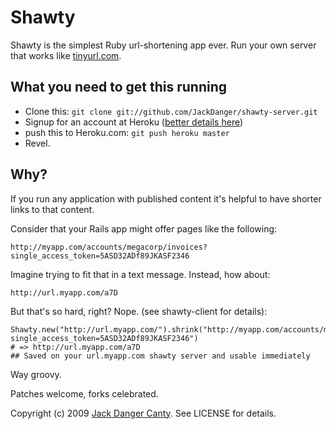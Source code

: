 # Shawty


Shawty is the simplest Ruby url-shortening app ever. Run your own server that works like [tinyurl.com](tinyurl.com).


## What you need to get this running

* Clone this: `git clone git://github.com/JackDanger/shawty-server.git`
* Signup for an account at Heroku ([better details here](http://github.com/sinatra/heroku-sinatra-app))
* push this to Heroku.com: `git push heroku master`
* Revel.


## Why?

If you run any application with published content it's helpful to have shorter links to that content.

Consider that your Rails app might offer pages like the following:

    http://myapp.com/accounts/megacorp/invoices?single_access_token=5ASD32ADf89JKASF2346

Imagine trying to fit that in a text message. Instead, how about:

    http://url.myapp.com/a7D

But that's so hard, right? Nope. (see shawty-client for details):

    Shawty.new("http://url.myapp.com/").shrink("http://myapp.com/accounts/megacorp/invoices?single_access_token=5ASD32ADf89JKASF2346")
    # => http://url.myapp.com/a7D
    ## Saved on your url.myapp.com shawty server and usable immediately

Way groovy.


Patches welcome, forks celebrated.

Copyright (c) 2009 [Jack Danger Canty](http://jåck.com). See LICENSE for details.